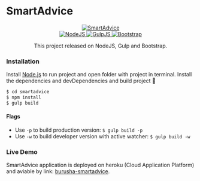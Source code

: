 # SmartAdvice

<div align="center">
  <a href="https://burusha-smartadvice.herokuapp.com/">
    <img src="https://user-images.githubusercontent.com/28712079/34179386-be1d2614-e51b-11e7-8df4-b3684578fad3.jpg" alt="SmartAdvice" />
  </a>
  <br />
  <a href="https://nodejs.org">
    <img src="https://user-images.githubusercontent.com/28712079/33223427-503c6844-d170-11e7-9b5f-c8fa114698d0.png" alt="NodeJS" />
  </a>
  <a href="https://gulpjs.com/">
    <img src="https://user-images.githubusercontent.com/28712079/33223425-4ff77aae-d170-11e7-891a-7aa37431f86a.png" alt="GulpJS" />
  </a>
  <a href="https://getbootstrap.com/">
    <img src="https://user-images.githubusercontent.com/28712079/34178924-f6fe45fa-e519-11e7-9449-4e7f76355b03.jpg" alt="Bootstrap" />
  </a>

  <p>This project released on NodeJS, Gulp and Bootstrap.</p>
</div>


### Installation

Install [Node.js](https://nodejs.org/) to run project and open folder with project in terminal. Install the dependencies and devDependencies and build project :rocket:
```sh
$ cd smartadvice
$ npm install
$ gulp build
```

#### Flags
* Use `-p` to build production version: `$ gulp build -p`
* Use `-w` to build developer version with active watcher: `$ gulp build -w`

### Live Demo
SmartAdvice application is deployed on heroku (Cloud Application Platform) and aviable by link: [burusha-smartadvice](https://burusha-smartadvice.herokuapp.com/).